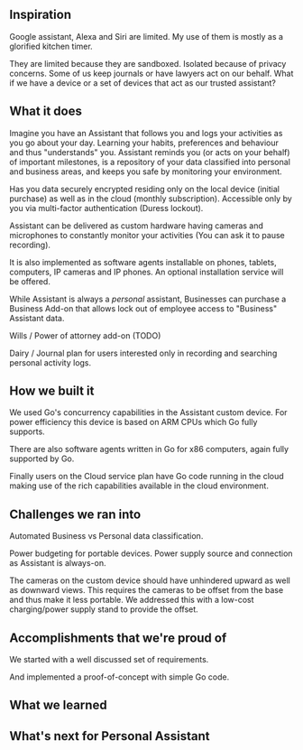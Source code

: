 ## Inspiration
Google assistant, Alexa and Siri are limited. My use of them is mostly as a glorified kitchen timer.

They are limited because they are sandboxed. Isolated because of privacy concerns.
Some of us keep journals or have lawyers act on our behalf.
What if we have a device or a set of devices that act as our trusted assistant? 

## What it does
Imagine you have an Assistant that follows you and logs your activities as you go about your day.
Learning your habits, preferences and behaviour and thus "understands" you.
Assistant reminds you (or acts on your behalf) of important milestones,
is a repository of your data classified into personal and business areas,
and keeps you safe by monitoring your environment.

Has you data securely encrypted residing only on the local device (initial purchase)
as well as in the cloud (monthly subscription).
Accessible only by you via multi-factor authentication (Duress lockout).

Assistant can be delivered as custom hardware
having cameras and microphones to constantly monitor your activities
(You can ask it to pause recording).

It is also implemented as software agents installable on phones, tablets, computers, IP cameras and IP phones.
An optional installation service will be offered.

While Assistant is always a *personal* assistant,
Businesses can purchase a Business Add-on that allows lock out
of employee access to "Business" Assistant data.

Wills / Power of attorney add-on (TODO)

Dairy / Journal plan for users interested only in recording and searching personal activity logs.

## How we built it
We used Go's concurrency capabilities in the Assistant custom device.
For power efficiency this device is based on ARM CPUs which Go fully supports.

There are also software agents written in Go for x86 computers, again fully supported by Go.

Finally users on the Cloud service plan have Go code running in the cloud
making use of the rich capabilities available in the cloud environment.

## Challenges we ran into
Automated Business vs Personal data classification.

Power budgeting for portable devices.
Power supply source and connection as Assistant is always-on.

The cameras on the custom device should have unhindered upward
as well as downward views.
This requires the cameras to be offset from the base and thus make it less portable.
We addressed this with a low-cost charging/power supply stand to provide the offset.

## Accomplishments that we're proud of
We started with a well discussed set of requirements.

And implemented a proof-of-concept with simple Go code.

## What we learned

## What's next for Personal Assistant
